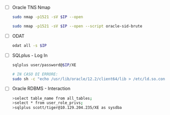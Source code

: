 - [ ] Oracle TNS Nmap
	```bash
  sudo nmap -p1521 -sV $IP --open
	```
  ```bash
  sudo nmap -p1521 -sV $IP --open --script oracle-sid-brute
	```
- [ ] ODAT
  ```bash
  odat all -s $IP
  ```
- [ ] SQLplus - Log In
	```bash
  sqlplus user/password@$IP/XE

  # IN CASO DI ERRORE:
  sudo sh -c "echo /usr/lib/oracle/12.2/client64/lib > /etc/ld.so.conf.d/oracle-instantclient.conf";sudo ldconfig
	```
- [ ] Oracle RDBMS - Interaction
  ```bash
  >select table_name from all_tables;
  >select * from user_role_privs;
  >sqlplus scott/tiger@10.129.204.235/XE as sysdba
  ```
